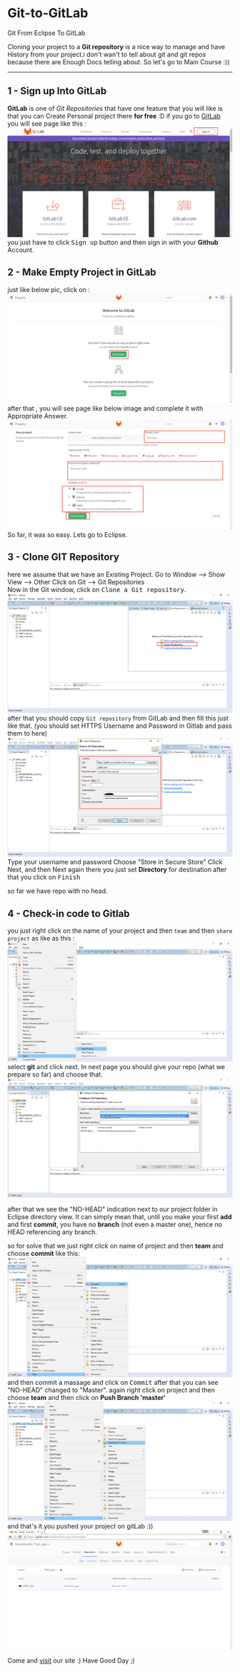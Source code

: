 # Git-to-GitLab
Git From Eclipse To GitLab


Cloning your project to a **Git repository** is a nice way to manage and have History from your project.i don't wan't to tell about git and git repos because there are Enough Docs telling about. So let's go to Main Course  :)) 

----------
1 - Sign up Into GitLab
-------------
**GitLab** is one of *Git Repositories* that have one feature that you will like is that you can Create Personal project there **for free** :D 
if you go to [GitLab](www.gitlab.com) you will see page like this :
![1](https://github.com/sinadarvi/Git-to-gitLab/blob/master/1.png)
you just have to click <kbd>Sign up</kbd> button and then sign in with your **Github** Account.

2 - Make Empty Project in GitLab 
-------------
just like below pic, click on  :
![2](https://github.com/sinadarvi/Git-to-gitLab/blob/master/2.png)
after that , you will see page like below image and complete it with Appropriate Answer.
![3](https://github.com/sinadarvi/Git-to-gitLab/blob/master/3.png)
So far, it was so easy. Lets go to Eclipse.

3 - Clone GIT Repository
-------------
here we assume that we have an Existing Project.
Go to Window --> Show View --> Other
Click on Git --> Git Repositories  
Now in the Git window, click on <kbd>Clone a Git repository</kbd>.
![4](https://github.com/sinadarvi/Git-to-gitLab/blob/master/4.png)
after that you should copy `Git repository` from GitLab and then fill this just like that. (you should set HTTPS Username and Password in Gitlab and pass them to here)
![5](https://github.com/sinadarvi/Git-to-gitLab/blob/master/5.png)
Type your username and password
Choose "Store in Secure Store"
Click Next, and then Next again 
there you just set **Directory** for destination 
after that you click on <kbd>Finish</kbd>

so far we have repo with no head.

4 - Check-in code to Gitlab
-------------
you just right click on the name of your project and then `team` and then `share project` as like as this :
![6](https://github.com/sinadarvi/Git-to-gitLab/blob/master/6.png)
select **git** and click next. In next page you should give your repo (what we prepare so far) and choose that.
![1](https://github.com/sinadarvi/Git-to-gitLab/blob/master/7.png)

after that we see the  "NO-HEAD" indication next to our project folder in Eclipse directory view. It can simply mean that, until you make your first **add** and first **commit**, you have no **branch** (not even a master one), hence no HEAD referencing any branch.

so for solve that we just right click on name of project and then **team** and choose **commit** like this:
![8](https://github.com/sinadarvi/Git-to-gitLab/blob/master/8.png)
and then commit a massage and click on <kbd>Commit</kbd>
after that you can see "NO-HEAD" changed to "Master".
again right click on project and then choose **team** and then click on **Push Branch 'master'**
![9](https://github.com/sinadarvi/Git-to-gitLab/blob/master/9.png)
and that's it.you pushed your project on gitLab :))
![10](https://github.com/sinadarvi/Git-to-gitLab/blob/master/10.png)

Come and [visit](http://www.r2t.ir/) our site :) Have Good Day ;)
